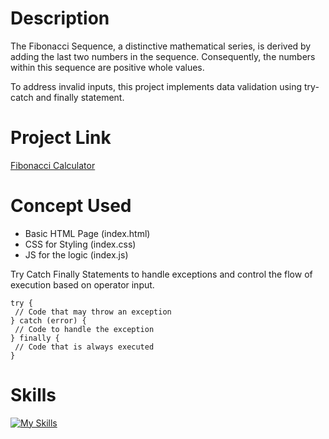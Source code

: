 # Description
The Fibonacci Sequence, a distinctive mathematical series, is derived by adding the last two numbers in the sequence. Consequently, the numbers within this sequence are positive whole values.

To address invalid inputs, this project implements data validation using try-catch and finally statement.

# Project Link
[Fibonacci Calculator](https://devloperhs-fibonacci-app.netlify.app/)

# Concept Used
- Basic HTML Page (index.html)
- CSS for Styling (index.css)
- JS for the logic (index.js)

Try Catch Finally Statements to handle exceptions and control the flow of execution based on operator input.

```
try {
 // Code that may throw an exception
} catch (error) {
 // Code to handle the exception
} finally {
 // Code that is always executed
}

```

# Skills
[![My Skills](https://skills.thijs.gg/icons?i=html,css,js)](https://skills.thijs.gg)
